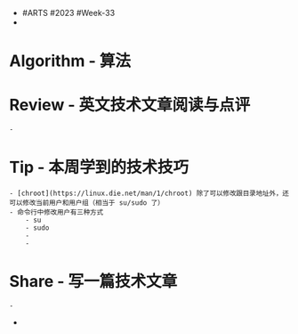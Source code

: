 - #ARTS #2023 #Week-33
-
# Algorithm - 算法
# Review - 英文技术文章阅读与点评
	-
# Tip - 本周学到的技术技巧
	- [chroot](https://linux.die.net/man/1/chroot) 除了可以修改跟目录地址外，还可以修改当前用户和用户组（相当于 su/sudo 了）
	- 命令行中修改用户有三种方式
		- su
		- sudo
		-
		-
# Share - 写一篇技术文章
	-
-